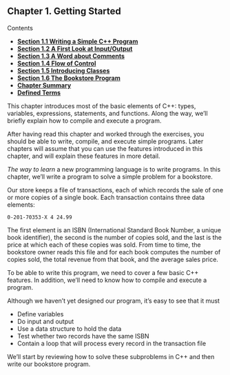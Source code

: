<h2 id="filepos113276">Chapter 1. Getting Started</h2>
<p>Contents</p><ul><li><strong><a href="011-1.1._writing_a_simple_cpp_program.html#filepos117760">Section 1.1 Writing a Simple C++ Program</a></strong></li><li><strong><a href="012-1.2._a_first_look_at_inputoutput.html#filepos136281">Section 1.2 A First Look at Input/Output</a></strong></li><li><strong><a href="013-1.3._a_word_about_comments.html#filepos157648">Section 1.3 A Word about Comments</a></strong></li><li><strong><a href="014-1.4._flow_of_control.html#filepos166172">Section 1.4 Flow of Control</a></strong></li><li><strong><a href="015-1.5._introducing_classes.html#filepos219539">Section 1.5 Introducing Classes</a></strong></li><li><strong><a href="016-1.6._the_bookstore_program.html#filepos244566">Section 1.6 The Bookstore Program</a></strong></li><li><strong><a href="017-chapter_summary.html#filepos253310">Chapter Summary</a></strong></li><li><strong><a href="018-defined_terms.html#filepos254268">Defined Terms</a></strong></li></ul>

<p>This chapter introduces most of the basic elements of C++: types, variables, expressions, statements, and functions. Along the way, we’ll briefly explain how to compile and execute a program.</p>
<p>After having read this chapter and worked through the exercises, you should be able to write, compile, and execute simple programs. Later chapters will assume that you can use the features introduced in this chapter, and will explain these features in more detail.</p>
<p><a id="filepos115465"></a><em>The way to learn</em> a new programming language is to write programs. In this chapter, we’ll write a program to solve a simple problem for a bookstore.</p>
<p>Our store keeps a file of transactions, each of which records the sale of one or more copies of a single book. Each transaction contains three data elements:</p>

```
0-201-70353-X 4 24.99
```

<p>The first element is an ISBN (International Standard Book Number, a unique book identifier), the second is the number of copies sold, and the last is the price at which each of these copies was sold. From time to time, the bookstore owner reads this file and for each book computes the number of copies sold, the total revenue from that book, and the average sales price.</p>
<p>To be able to write this program, we need to cover a few basic C++ features. In addition, we’ll need to know how to compile and execute a program.</p>
<p>Although we haven’t yet designed our program, it’s easy to see that it must</p>
<ul><li>Define variables</li><li>Do input and output</li><li>Use a data structure to hold the data</li><li>Test whether two records have the same ISBN</li><li>Contain a loop that will process every record in the transaction file</li></ul>

<p>We’ll start by reviewing how to solve these subproblems in C++ and then write our bookstore program.</p>
